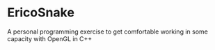 # EricoSnake
A personal programming exercise to get comfortable working in some capacity with OpenGL in C++

